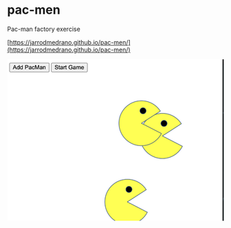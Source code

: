 # pac-men

Pac-man factory exercise

[https://jarrodmedrano.github.io/pac-men/](https://jarrodmedrano.github.io/pac-men/)

![Pac-man](/images/pac-man-screenshot.png)
